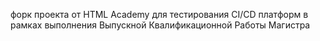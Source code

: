 форк проекта от HTML Academy для тестирования CI/CD платформ в рамках выполнения Выпускной Квалификационной Работы Магистра
